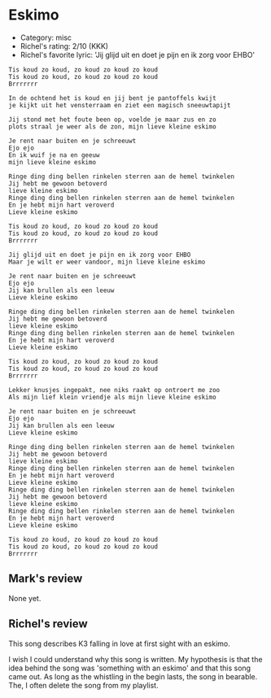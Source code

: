 # Eskimo

 * Category: misc
 * Richel's rating: 2/10 (KKK)
 * Richel's favorite lyric: 'Jij glijd uit en doet je pijn en ik zorg voor EHBO'


```
Tis koud zo koud, zo koud zo koud zo koud
Tis koud zo koud, zo koud zo koud zo koud
Brrrrrrr

In de ochtend het is koud en jij bent je pantoffels kwijt
je kijkt uit het vensterraam en ziet een magisch sneeuwtapijt

Jij stond met het foute been op, voelde je maar zus en zo
plots straal je weer als de zon, mijn lieve kleine eskimo

Je rent naar buiten en je schreeuwt
Ejo ejo
En ik wuif je na en geeuw
mijn lieve kleine eskimo

Ringe ding ding bellen rinkelen sterren aan de hemel twinkelen
Jij hebt me gewoon betoverd
lieve kleine eskimo
Ringe ding ding bellen rinkelen sterren aan de hemel twinkelen
En je hebt mijn hart veroverd
Lieve kleine eskimo

Tis koud zo koud, zo koud zo koud zo koud
Tis koud zo koud, zo koud zo koud zo koud
Brrrrrrr

Jij glijd uit en doet je pijn en ik zorg voor EHBO
Maar je wilt er weer vandoor, mijn lieve kleine eskimo

Je rent naar buiten en je schreeuwt
Ejo ejo
Jij kan brullen als een leeuw
Lieve kleine eskimo

Ringe ding ding bellen rinkelen sterren aan de hemel twinkelen
Jij hebt me gewoon betoverd
lieve kleine eskimo
Ringe ding ding bellen rinkelen sterren aan de hemel twinkelen
En je hebt mijn hart veroverd
Lieve kleine eskimo

Tis koud zo koud, zo koud zo koud zo koud
Tis koud zo koud, zo koud zo koud zo koud
Brrrrrrr

Lekker knusjes ingepakt, nee niks raakt op ontroert me zoo
Als mijn lief klein vriendje als mijn lieve kleine eskimo

Je rent naar buiten en je schreeuwt
Ejo ejo
Jij kan brullen als een leeuw
Lieve kleine eskimo

Ringe ding ding bellen rinkelen sterren aan de hemel twinkelen
Jij hebt me gewoon betoverd
lieve kleine eskimo
Ringe ding ding bellen rinkelen sterren aan de hemel twinkelen
En je hebt mijn hart veroverd
Lieve kleine eskimo
Ringe ding ding bellen rinkelen sterren aan de hemel twinkelen
Jij hebt me gewoon betoverd
lieve kleine eskimo
Ringe ding ding bellen rinkelen sterren aan de hemel twinkelen
En je hebt mijn hart veroverd
Lieve kleine eskimo

Tis koud zo koud, zo koud zo koud zo koud
Tis koud zo koud, zo koud zo koud zo koud
Brrrrrrr
```

## Mark's review

None yet.

## Richel's review

This song describes K3 falling in love at first sight with an eskimo.

I wish I could understand why this song is written. My hypothesis is that
the idea behind the song was 'something with an eskimo' and that this
song came out. As long as the whistling in the begin lasts, the song in bearable.
The, I often delete the song from my playlist.
